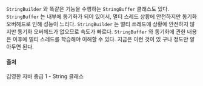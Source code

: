 `StringBuilder` 와 똑같은 기능을 수행하는 `StringBuffer` 클래스도 있다.
`StringBuffer` 는 내부에 동기화가 되어 있어서, 멀티 스레드 상황에 안전하지만 동기화 오버헤드로 인해 성능이 느리다.
`StringBuilder` 는 멀티 쓰레드에 상황에 안전하지 않지만 동기화 오버헤드가 없으므로 속도가 빠르다. `StringBuffer` 와 동기화에 관한 내용은 이후에 멀티 스레드를 학습해야 이해할 수 있다. 지금은 이런 것이 있
구나 정도만 알아두면 된다.

#### 출처
김영한 자바 중급 1 - String 클래스
